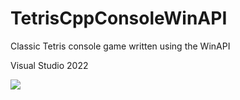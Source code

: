 # TetrisCppConsoleWinAPI
Classic Tetris console game written using the WinAPI

Visual Studio 2022

![](https://imgur.com/x8spmrp.png)
